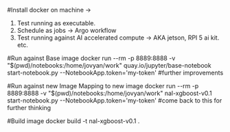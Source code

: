 #Install docker on machine -> 

1. Test running as executable. 
2. Schedule as jobs -> Argo workflow 
3. Test running against AI accelerated compute -> AKA jetson, RPI 5 ai kit. etc. 


#Run against  Base image 
docker run --rm -p 8889:8888 -v "$(pwd)/notebooks:/home/jovyan/work" quay.io/jupyter/base-notebook start-notebook.py --NotebookApp.token='my-token' #further improvements

#Run against new Image
Mapping to new image
docker run --rm -p 8889:8888 -v "$(pwd)/notebooks:/home/jovyan/work" nal-xgboost-v0.1 start-notebook.py --NotebookApp.token='my-token' #come back to this for further thinking

#Build image
docker build -t nal-xgboost-v0.1 .
